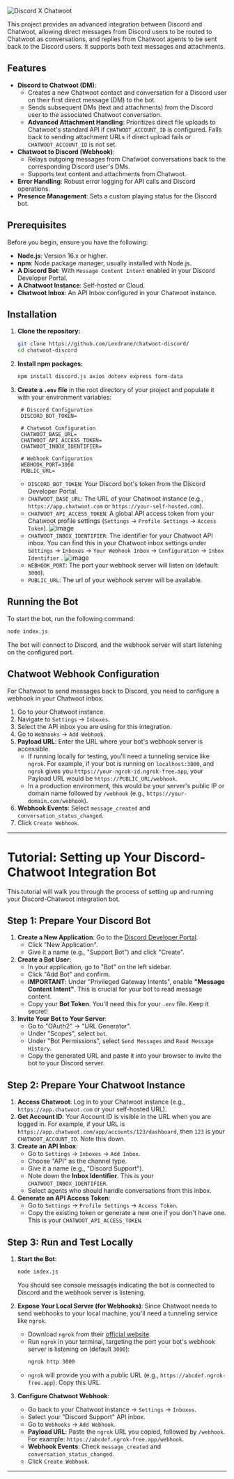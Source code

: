 ![Discord X Chatwoot](https://i.imgur.com/8VMIBrw.png)

This project provides an advanced integration between Discord and Chatwoot, allowing direct messages from Discord users to be routed to Chatwoot as conversations, and replies from Chatwoot agents to be sent back to the Discord users. It supports both text messages and attachments.

## Features

  * **Discord to Chatwoot (DM)**:
      * Creates a new Chatwoot contact and conversation for a Discord user on their first direct message (DM) to the bot.
      * Sends subsequent DMs (text and attachments) from the Discord user to the associated Chatwoot conversation.
      * **Advanced Attachment Handling**: Prioritizes direct file uploads to Chatwoot's standard API if `CHATWOOT_ACCOUNT_ID` is configured. Falls back to sending attachment URLs if direct upload fails or `CHATWOOT_ACCOUNT_ID` is not set.
  * **Chatwoot to Discord (Webhook)**:
      * Relays outgoing messages from Chatwoot conversations back to the corresponding Discord user's DMs.
      * Supports text content and attachments from Chatwoot.
  * **Error Handling**: Robust error logging for API calls and Discord operations.
  * **Presence Management**: Sets a custom playing status for the Discord bot.

## Prerequisites

Before you begin, ensure you have the following:

  * **Node.js**: Version 16.x or higher.
  * **npm**: Node package manager, usually installed with Node.js.
  * **A Discord Bot**: With `Message Content Intent` enabled in your Discord Developer Portal.
  * **A Chatwoot Instance**: Self-hosted or Cloud.
  * **Chatwoot Inbox**: An API Inbox configured in your Chatwoot instance.

## Installation

1.  **Clone the repository:**

    ```bash
    git clone https://github.com/Lexdrane/chatwoot-discord/
    cd chatwoot-discord
    ```

2.  **Install npm packages:**

    ```bash
    npm install discord.js axios dotenv express form-data
    ```

3.  **Create a `.env` file** in the root directory of your project and populate it with your environment variables:

    ```env
     # Discord Configuration
     DISCORD_BOT_TOKEN=
     
     # Chatwoot Configuration
     CHATWOOT_BASE_URL=
     CHATWOOT_API_ACCESS_TOKEN=
     CHATWOOT_INBOX_IDENTIFIER=
     
     # Webhook Configuration
     WEBHOOK_PORT=3000
     PUBLIC_URL=
    ```

      * `DISCORD_BOT_TOKEN`: Your Discord bot's token from the Discord Developer Portal.
      * `CHATWOOT_BASE_URL`: The URL of your Chatwoot instance (e.g., `https://app.chatwoot.com` or `https://your-self-hosted.com`).
      * `CHATWOOT_API_ACCESS_TOKEN`: A global API access token from your Chatwoot profile settings (`Settings` -\> `Profile Settings` -\> `Access Token`).
      ![image](https://i.imgur.com/FZcO3xr.png)
      * `CHATWOOT_INBOX_IDENTIFIER`: The identifier for your Chatwoot API inbox. You can find this in your Chatwoot inbox settings under `Settings` -\> `Inboxes` -\> `Your Webhook Inbox` -\> `Configuration` -\> `Inbox Identifier` .
      ![image](https://i.imgur.com/FZcO3xr.png)
      * `WEBHOOK_PORT`: The port your webhook server will listen on (default: `3000`).
      * `PUBLIC_URL`: The url of your webhook server will be available.

## Running the Bot

To start the bot, run the following command:

```bash
node index.js
```

The bot will connect to Discord, and the webhook server will start listening on the configured port.

## Chatwoot Webhook Configuration

For Chatwoot to send messages back to Discord, you need to configure a webhook in your Chatwoot inbox.

1.  Go to your Chatwoot instance.
2.  Navigate to `Settings` -\> `Inboxes`.
3.  Select the API inbox you are using for this integration.
4.  Go to `Webhooks` -\> `Add Webhook`.
5.  **Payload URL**: Enter the URL where your bot's webhook server is accessible.
      * If running locally for testing, you'll need a tunneling service like `ngrok`. For example, if your bot is running on `localhost:3000`, and `ngrok` gives you `https://your-ngrok-id.ngrok-free.app`, your Payload URL would be `https://PUBLIC_URL/webhook`.
      * In a production environment, this would be your server's public IP or domain name followed by `/webhook` (e.g., `https://your-domain.com/webhook`).
6.  **Webhook Events**: Select `message_created` and `conversation_status_changed`.
7.  Click `Create Webhook`.

-----

# Tutorial: Setting up Your Discord-Chatwoot Integration Bot

This tutorial will walk you through the process of setting up and running your Discord-Chatwoot integration bot.

## Step 1: Prepare Your Discord Bot

1.  **Create a New Application**: Go to the [Discord Developer Portal](https://discord.com/developers/applications).
      * Click "New Application".
      * Give it a name (e.g., "Support Bot") and click "Create".
2.  **Create a Bot User**:
      * In your application, go to "Bot" on the left sidebar.
      * Click "Add Bot" and confirm.
      * **IMPORTANT**: Under "Privileged Gateway Intents", enable **"Message Content Intent"**. This is crucial for your bot to read message content.
      * Copy your **Bot Token**. You'll need this for your `.env` file. Keep it secret\!
3.  **Invite Your Bot to Your Server**:
      * Go to "OAuth2" -\> "URL Generator".
      * Under "Scopes", select `bot`.
      * Under "Bot Permissions", select `Send Messages` and `Read Message History`.
      * Copy the generated URL and paste it into your browser to invite the bot to your Discord server.

## Step 2: Prepare Your Chatwoot Instance

1.  **Access Chatwoot**: Log in to your Chatwoot instance (e.g., `https://app.chatwoot.com` or your self-hosted URL).
2.  **Get Account ID**: Your Account ID is visible in the URL when you are logged in. For example, if your URL is `https://app.chatwoot.com/app/accounts/123/dashboard`, then `123` is your `CHATWOOT_ACCOUNT_ID`. Note this down.
3.  **Create an API Inbox**:
      * Go to `Settings` -\> `Inboxes` -\> `Add Inbox`.
      * Choose "API" as the channel type.
      * Give it a name (e.g., "Discord Support").
      * Note down the **Inbox Identifier**. This is your `CHATWOOT_INBOX_IDENTIFIER`.
      * Select agents who should handle conversations from this inbox.
4.  **Generate an API Access Token**:
      * Go to `Settings` -\> `Profile Settings` -\> `Access Token`.
      * Copy the existing token or generate a new one if you don't have one. This is your `CHATWOOT_API_ACCESS_TOKEN`.


## Step 3: Run and Test Locally

1.  **Start the Bot**:

    ```bash
    node index.js
    ```

    You should see console messages indicating the bot is connected to Discord and the webhook server is listening.

2.  **Expose Your Local Server (for Webhooks)**:
    Since Chatwoot needs to send webhooks to your local machine, you'll need a tunneling service like `ngrok`.

      * Download `ngrok` from their [official website](https://ngrok.com/download).
      * Run `ngrok` in your terminal, targeting the port your bot's webhook server is listening on (default `3000`):
        ```bash
        ngrok http 3000
        ```
      * `ngrok` will provide you with a public URL (e.g., `https://abcdef.ngrok-free.app`). Copy this URL.

3.  **Configure Chatwoot Webhook**:

      * Go back to your Chatwoot instance -\> `Settings` -\> `Inboxes`.
      * Select your "Discord Support" API inbox.
      * Go to `Webhooks` -\> `Add Webhook`.
      * **Payload URL**: Paste the `ngrok` URL you copied, followed by `/webhook`. For example: `https://abcdef.ngrok-free.app/webhook`.
      * **Webhook Events**: Check `message_created` and `conversation_status_changed`.
      * Click `Create Webhook`.

-----
